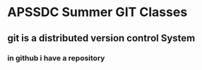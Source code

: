 # APSSDC Summer GIT Classes
## git is a distributed version control System
### in github i have a repository 
